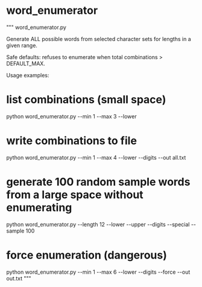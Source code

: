 # word_enumerator
"""
word_enumerator.py

Generate ALL possible words from selected character sets for lengths in a given range.

Safe defaults: refuses to enumerate when total combinations > DEFAULT_MAX.

Usage examples:
  # list combinations (small space)
  python word_enumerator.py --min 1 --max 3 --lower

  # write combinations to file
  python word_enumerator.py --min 1 --max 4 --lower --digits --out all.txt

  # generate 100 random sample words from a large space without enumerating
  python word_enumerator.py --length 12 --lower --upper --digits --special --sample 100

  # force enumeration (dangerous)
  python word_enumerator.py --min 1 --max 6 --lower --digits --force --out out.txt
"""
